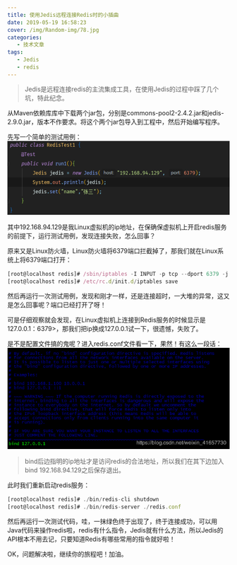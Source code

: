 ```yaml
---
title: 使用Jedis远程连接Redis时的小插曲
date: 2019-05-19 16:58:23
cover: /img/Random-img/78.jpg
categories:
   - 技术文章
tags:
   - Jedis
   - redis
---
```


> Jedis是远程连接redis的主流集成工具，在使用Jedis的过程中踩了几个坑，特此纪念。

从Maven依赖库库中下载两个jar包，分别是commons-pool2-2.4.2.jar和jedis-2.9.0.jar，版本不作要求。将这个两个jar包导入到工程中，然后开始编写程序。

先写一个简单的测试用例：
![测试用例](/img/post-img/19-5-19-13.png)

其中192.168.94.129是我Linux虚拟机的ip地址，在保确保虚拟机上开启redis服务的前提下，运行测试用例，发现连接失败，怎么回事？

原来又是Linux防火墙，Linux防火墙将6379端口拦截掉了，那我们就在Linux系统上将6379端口打开：

``` javascript
[root@localhost redis]# /sbin/iptables -I INPUT -p tcp --dport 6379 -j ACCEPT
[root@localhost redis]# /etc/rc.d/init.d/iptables save
```

然后再运行一次测试用例，发现和刚才一样，还是连接超时，一大堆的异常，这又是怎么回事呢？端口已经打开了呀！

可是仔细观察就会发现，在Linux虚拟机上连接到Redis服务的时候显示是127.0.0.1：6379>，那我们把ip换成127.0.0.1试一下，很遗憾，失败了。

是不是配置文件搞的鬼呢？进入redis.conf文件看一下，果然！有这么一段话：
![redis.conf](/img/post-img/19-5-19-14.png)

> bind后边指明的ip地址才是访问redis的合法地址，所以我们在其下边加入bind 192.168.94.129之后保存退出。

此时我们重新启动redis服务：

``` javascript
[root@localhost redis]# ./bin/redis-cli shutdown
[root@localhost redis]# ./bin/redis-server ./redis.conf 
```

然后再运行一次测试代码，哇，一抹绿色终于出现了，终于连接成功，可以用Java代码来操作redis啦，redis有什么指令，Jedis就有什么方法，所以Jedis的API根本不用去记，只要知道Redis有哪些常用的指令就好啦！

OK，问题解决啦，继续你的旅程吧！加油。